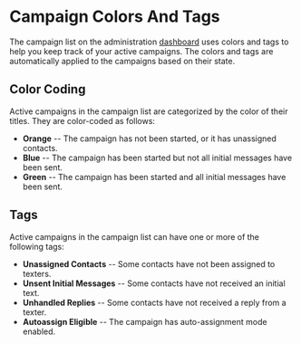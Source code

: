 # Campaign Colors And Tags

The campaign list on the administration [dashboard](https://docs.spokerewired.com/article/52-dashboards) uses colors and tags to help you keep track of your active campaigns.
The colors and tags are automatically applied to the campaigns based
on their state.

Color Coding
------------

Active campaigns in the campaign list are categorized by the
color of their titles. They are color-coded as follows:

* **Orange** -- The campaign has not been started,
  or it has unassigned contacts.
* **Blue** -- The campaign has been started but not
  all initial messages have been sent.
* **Green** -- The campaign has been started and all
  initial messages have been sent.

Tags
----

Active campaigns in the campaign list can have one or more of
the following tags:

* **Unassigned Contacts** -- Some contacts have not
  been assigned to texters.
* **Unsent Initial Messages** -- Some contacts have
  not received an initial text.
* **Unhandled Replies** -- Some contacts have not
  received a reply from a texter.
* **Autoassign Eligible** -- The campaign has auto-assignment
  mode enabled.

 